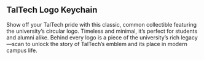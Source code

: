 ## TalTech Logo Keychain

Show off your TalTech pride with this classic, common collectible featuring the university’s circular logo. Timeless and minimal, it’s perfect for students and alumni alike. Behind every logo is a piece of the university’s rich legacy—scan to unlock the story of TalTech’s emblem and its place in modern campus life.
